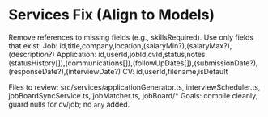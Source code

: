 # Services Fix (Align to Models)

Remove references to missing fields (e.g., skillsRequired). Use only fields that exist:
Job: id,title,company,location,(salaryMin?),(salaryMax?),(description?)
Application: id,userId,jobId,cvId,status,notes,(statusHistory[]),(communications[]),(followUpDates[]),(submissionDate?),(responseDate?),(interviewDate?)
CV: id,userId,filename,isDefault

Files to review: src/services/applicationGenerator.ts, interviewScheduler.ts, jobBoardSyncService.ts, jobMatcher.ts, jobBoard/*
Goals: compile cleanly; guard nulls for cv/job; no `any` added.